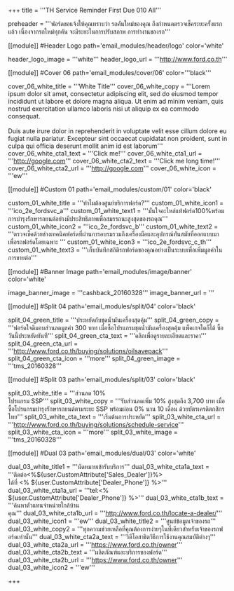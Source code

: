 +++
title = '''TH Service Reminder First Due 010 All'''

preheader = '''ฟอร์ดขอแจ้งให้คุณทราบว่า รถคันใหม่ของคุณ ถึงกำหนดตรวจเช็คระยะครั้งแรกแล้ว เนื่องจากรถใหม่ทุกคัน จะมีระยะในการปรับสภาพ การทำงานของรถ'''

[[module]] #Header Logo
path='email_modules/header/logo'
color='white'

  header_logo_image = '''white'''
  header_logo_url = '''http://www.ford.co.th'''

[[module]] #Cover 06
path='email_modules/cover/06'
color='''black'''

  cover_06_white_title = '''White Title'''
  cover_06_white_copy = '''Lorem ipsum dolor sit amet, consectetur adipiscing elit, sed do eiusmod tempor incididunt ut labore et dolore magna aliqua. Ut enim ad minim veniam, quis nostrud exercitation ullamco laboris nisi ut aliquip ex ea commodo consequat.<br><br>Duis aute irure dolor in reprehenderit in voluptate velit esse cillum dolore eu fugiat nulla pariatur. Excepteur sint occaecat cupidatat non proident, sunt in culpa qui officia deserunt mollit anim id est laborum'''
  cover_06_white_cta1_text = '''Click me!'''
  cover_06_white_cta1_url = '''http://google.com'''
  cover_06_white_cta2_text = '''Click me long time!'''
  cover_06_white_cta2_url = '''http://google.com'''
  cover_06_white_icon = '''ew'''

[[module]] #Custom 01
path='email_modules/custom/01'
color='black'

  custom_01_white_title = '''ทำไมต้องศูนย์บริการฟอร์ด?'''
  custom_01_white_icon1 = '''ico_2e_fordsvc_a'''
  custom_01_white_text1 = '''มั่นใจอะไหล่แท้ฟอร์ด&#65279;100%&#65279;พร้อมการบำรุงรักษารถยนต์&#65279;อย่างมีประสิทธิภาพเพื่อ&#65279;สมรรถนะสูงสุดของรถคุณ'''
  custom_01_white_icon2 = '''ico_2e_fordsvc_b'''
  custom_01_white_text2 = '''ตรวจเช็คด้วยช่างเทคนิค&#65279;ฟอร์ดที่ผ่านการอบรม&#65279;รวมถึงเครื่องมือและอุปกรณ์&#65279;ทันสมัยที่ออกแบบมาเพื่อ&#65279;รถฟอร์ดโดยเฉพาะ '''
  custom_01_white_icon3 = '''ico_2e_fordsvc_c_th'''
  custom_01_white_text3 = '''เก็บบันทึกสถิติรถฟอร์ด&#65279;ของคุณอย่างเป็นระบบ&#65279;เพื่อเพิ่มมูลค่าในการขายต่อ'''

[[module]] #Banner Image
path='email_modules/image/banner'
color='white'

  image_banner_image = '''cashback_20160328'''
  image_banner_url = '''

[[module]] #Split 04
path='email_modules/split/04'
color='black'

  split_04_green_title = '''ประหยัดกับชุดน้ำมันเครื่องสุดคุ้ม'''
  split_04_green_copy = '''ฟอร์ดใจดีมอบส่วนลดมูลค่า 300 บาท เมื่อซื้อโปรแกรมชุดน้ำมันเครื่องสุดคุ้ม แพ็คเกจใดก็ได้ ซื้อวันนี้ประหยัดทันที'''
  split_04_green_cta_text = '''คลิกเพื่อดูรายละเอียดและราคา'''
  split_04_green_cta_url = '''http://www.ford.co.th/buying/solutions/oilsavepack'''
  split_04_green_cta_icon = '''more'''
  split_04_green_image = '''tms_20160328'''

[[module]] #Split 03
path='email_modules/split/03'
color='black'

  split_03_white_title = '''ส่วนลด 10%<br/>โปรแกรม SSP'''
  split_03_white_copy = '''รับส่วนลดเพิ่ม 10% สูงสุดถึง 3,700 บาท เมื่อซื้อโปรแกรมบำรุงรักษารถยนต์ตามระยะ SSP พร้อมผ่อน 0% นาน 10 เดือน ด้วยบัตรเครดิตกสิกรไทย'''
  split_03_white_cta_text = '''เริ่มต้นการประหยัด'''
  split_03_white_cta_url = '''http://www.ford.co.th/buying/solutions/schedule-service'''
  split_03_white_cta_icon = '''more'''
  split_03_white_image = '''tms_20160328'''

[[module]] #Dual 03
path='email_modules/dual/03'
color='white'

  dual_03_white_title1 = '''นัดหมายเข้ารับบริการ'''
  dual_03_white_cta1a_text = '''ติดต่อ<%${user.CustomAttribute['Sales_Dealer']}%><br/>ได้ที่ <% ${user.CustomAttribute['Dealer_Phone']} %>'''
  dual_03_white_cta1a_url = '''tel:<% ${user.CustomAttribute['Dealer_Phone']} %>'''
  dual_03_white_cta1b_text = '''ค้นหาตัวแทนจำหน่ายใกล้บ้าน<br/>คุณ'''
  dual_03_white_cta1b_url = '''http://www.ford.co.th/locate-a-dealer/'''
  dual_03_white_icon1 = '''ew'''
  dual_03_white_title2 = '''ศูนย์ข้อมูลเจ้าของรถ'''
  dual_03_white_copy2 = '''ทุกความช่วยเหลือที่คุณต้องการง่ายๆ&#65279;ในที่เดียว&#65279;สำหรับเจ้าของรถฟอร์ดเท่านั้น'''
  dual_03_white_cta2a_text = '''วิดีโอสาธิตวิธีการใช้งาน&#65279;คุณสมบัติต่างๆ'''
  dual_03_white_cta2a_url = '''https://www.ford.co.th/owner'''
  dual_03_white_cta2b_text = '''ผลิตภัณฑ์และบริการของฟอร์ด'''
  dual_03_white_cta2b_url = '''https://www.ford.co.th/owner'''
  dual_03_white_icon2 = '''ew'''

+++